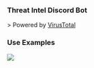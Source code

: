 <h3>Threat Intel Discord Bot</h3>
> Powered by <a href="www.virustotal.com">VirusTotal</a>


<h3>Use Examples</h3>
<img src="https://github.com/user-attachments/assets/31ece941-ad4e-4107-9ebc-4d83b0a4d3c1"/>
